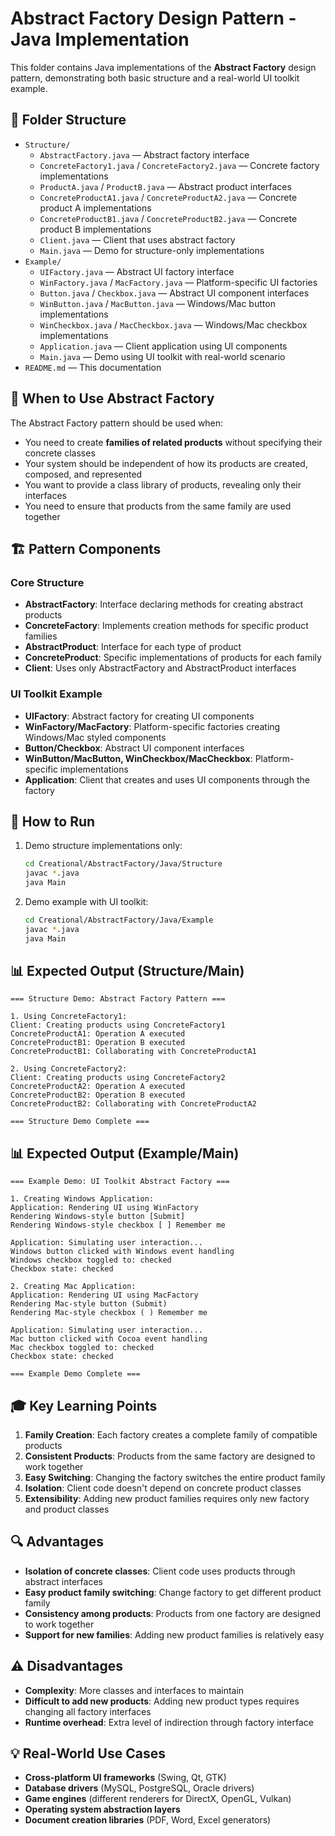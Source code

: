 # Abstract Factory Design Pattern - Java Implementation

This folder contains Java implementations of the **Abstract Factory** design pattern, demonstrating both basic structure and a real-world UI toolkit example.

## 📁 Folder Structure

- `Structure/`
  - `AbstractFactory.java` — Abstract factory interface
  - `ConcreteFactory1.java` / `ConcreteFactory2.java` — Concrete factory implementations
  - `ProductA.java` / `ProductB.java` — Abstract product interfaces
  - `ConcreteProductA1.java` / `ConcreteProductA2.java` — Concrete product A implementations
  - `ConcreteProductB1.java` / `ConcreteProductB2.java` — Concrete product B implementations
  - `Client.java` — Client that uses abstract factory
  - `Main.java` — Demo for structure-only implementations
- `Example/`
  - `UIFactory.java` — Abstract UI factory interface
  - `WinFactory.java` / `MacFactory.java` — Platform-specific UI factories
  - `Button.java` / `Checkbox.java` — Abstract UI component interfaces
  - `WinButton.java` / `MacButton.java` — Windows/Mac button implementations
  - `WinCheckbox.java` / `MacCheckbox.java` — Windows/Mac checkbox implementations
  - `Application.java` — Client application using UI components
  - `Main.java` — Demo using UI toolkit with real-world scenario
- `README.md` — This documentation

## 🎯 When to Use Abstract Factory

The Abstract Factory pattern should be used when:
- You need to create **families of related products** without specifying their concrete classes
- Your system should be independent of how its products are created, composed, and represented
- You want to provide a class library of products, revealing only their interfaces
- You need to ensure that products from the same family are used together

## 🏗️ Pattern Components

### Core Structure
- **AbstractFactory**: Interface declaring methods for creating abstract products
- **ConcreteFactory**: Implements creation methods for specific product families
- **AbstractProduct**: Interface for each type of product
- **ConcreteProduct**: Specific implementations of products for each family
- **Client**: Uses only AbstractFactory and AbstractProduct interfaces

### UI Toolkit Example
- **UIFactory**: Abstract factory for creating UI components
- **WinFactory/MacFactory**: Platform-specific factories creating Windows/Mac styled components
- **Button/Checkbox**: Abstract UI component interfaces
- **WinButton/MacButton, WinCheckbox/MacCheckbox**: Platform-specific implementations
- **Application**: Client that creates and uses UI components through the factory

## 🚀 How to Run

1. Demo structure implementations only:
   ```bash
   cd Creational/AbstractFactory/Java/Structure
   javac *.java
   java Main
   ```

2. Demo example with UI toolkit:
   ```bash
   cd Creational/AbstractFactory/Java/Example
   javac *.java
   java Main
   ```

## 📊 Expected Output (Structure/Main)
```
=== Structure Demo: Abstract Factory Pattern ===

1. Using ConcreteFactory1:
Client: Creating products using ConcreteFactory1
ConcreteProductA1: Operation A executed
ConcreteProductB1: Operation B executed
ConcreteProductB1: Collaborating with ConcreteProductA1

2. Using ConcreteFactory2:
Client: Creating products using ConcreteFactory2
ConcreteProductA2: Operation A executed
ConcreteProductB2: Operation B executed
ConcreteProductB2: Collaborating with ConcreteProductA2

=== Structure Demo Complete ===
```

## 📊 Expected Output (Example/Main)
```
=== Example Demo: UI Toolkit Abstract Factory ===

1. Creating Windows Application:
Application: Rendering UI using WinFactory
Rendering Windows-style button [Submit]
Rendering Windows-style checkbox [ ] Remember me

Application: Simulating user interaction...
Windows button clicked with Windows event handling
Windows checkbox toggled to: checked
Checkbox state: checked

2. Creating Mac Application:
Application: Rendering UI using MacFactory
Rendering Mac-style button (Submit)
Rendering Mac-style checkbox ( ) Remember me

Application: Simulating user interaction...
Mac button clicked with Cocoa event handling
Mac checkbox toggled to: checked
Checkbox state: checked

=== Example Demo Complete ===
```

## 🎓 Key Learning Points

1. **Family Creation**: Each factory creates a complete family of compatible products
2. **Consistent Products**: Products from the same factory are designed to work together
3. **Easy Switching**: Changing the factory switches the entire product family
4. **Isolation**: Client code doesn't depend on concrete product classes
5. **Extensibility**: Adding new product families requires only new factory and product classes

## 🔍 Advantages

- **Isolation of concrete classes**: Client code uses products through abstract interfaces
- **Easy product family switching**: Change factory to get different product family
- **Consistency among products**: Products from one factory are designed to work together
- **Support for new families**: Adding new product families is relatively easy

## ⚠️ Disadvantages

- **Complexity**: More classes and interfaces to maintain
- **Difficult to add new products**: Adding new product types requires changing all factory interfaces
- **Runtime overhead**: Extra level of indirection through factory interface

## 💡 Real-World Use Cases

- **Cross-platform UI frameworks** (Swing, Qt, GTK)
- **Database drivers** (MySQL, PostgreSQL, Oracle drivers)
- **Game engines** (different renderers for DirectX, OpenGL, Vulkan)
- **Operating system abstraction layers**
- **Document creation libraries** (PDF, Word, Excel generators)